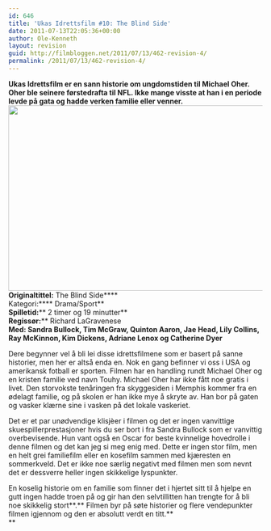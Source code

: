 ```yaml
---
id: 646
title: 'Ukas Idrettsfilm #10: The Blind Side'
date: 2011-07-13T22:05:36+00:00
author: Ole-Kenneth
layout: revision
guid: http://filmbloggen.net/2011/07/13/462-revision-4/
permalink: /2011/07/13/462-revision-4/
---
```

**Ukas Idrettsfilm er en sann historie om ungdomstiden til Michael Oher. Oher ble seinere førstedrafta til NFL. Ikke mange visste at han i en periode levde på gata og hadde verken familie eller venner.**  
[<img class="alignnone size-full wp-image-463" title="the blind side" src="http://filmbloggen.net/wp-content/uploads//2011/06/the-blind-side.jpg" alt="" width="550" height="367" />](http://filmbloggen.net/wp-content/uploads//2011/06/the-blind-side.jpg)  
****Originaltittel:**** The Blind Side****  
Kategori:**** Drama/Sport**  
**Spilletid:**** 2 timer og 19 minutter**  
**Regissør:**** Richard LaGravenese  
**Med: **Sandra Bullock, Tim McGraw, Quinton Aaron, Jae Head, Lily Collins, Ray McKinnon, Kim Dickens, Adriane Lenox og Catherine Dyer****

Dere begynner vel å bli lei disse idrettsfilmene som er basert på sanne historier, men her er altså enda en. Nok en gang befinner vi oss i USA og amerikansk fotball er sporten. Filmen har en handling rundt Michael Oher og en kristen familie ved navn Touhy. Michael Oher har ikke fått noe gratis i livet. Den storvokste tenåringen fra skyggesiden i Memphis kommer fra en ødelagt familie, og på skolen er han ikke mye å skryte av. Han bor på gaten og vasker klærne sine i vasken på det lokale vaskeriet.

Det er et par unødvendige klisjèer i filmen og det er ingen vanvittige skuespillerprestasjoner hvis du ser bort i fra Sandra Bullock som er vanvittig overbevisende. Hun vant også en Oscar for beste kvinnelige hovedrolle i denne filmen og det kan jeg si meg enig med. Dette er ingen stor film, men en helt grei familiefilm eller en kosefilm sammen med kjæresten en sommerkveld. Det er ikke noe særlig negativt med filmen men som nevnt det er dessverre heller ingen skikkelige lyspunkter.

En koselig historie om en familie som finner det i hjertet sitt til å hjelpe en gutt ingen hadde troen på og gir han den selvtillitten han trengte for å bli noe skikkelig stort**.** Filmen byr på søte historier og flere vendepunkter filmen igjennom og den er absolutt verdt en titt.**  
**